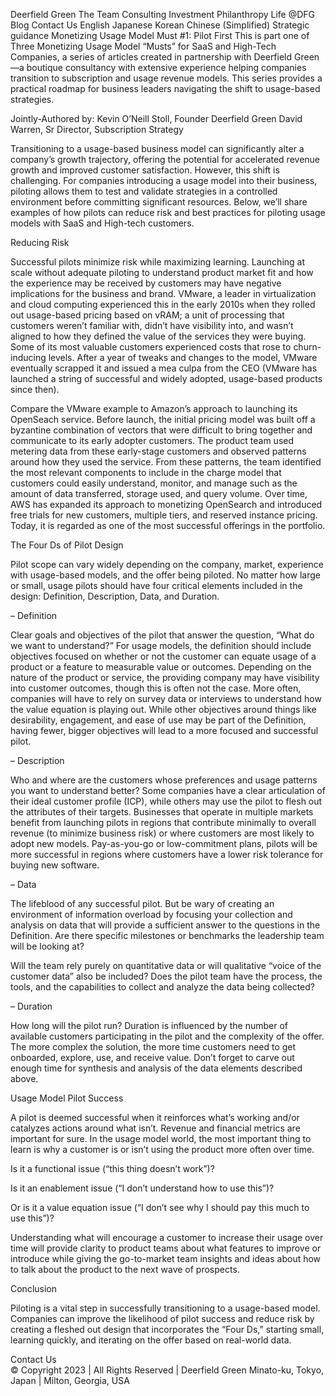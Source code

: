 
Deerfield Green
The Team
Consulting
Investment
Philanthropy
Life @DFG
Blog
Contact Us
English
Japanese
Korean
Chinese (Simplified)
Strategic guidance
Monetizing Usage Model Must #1: Pilot First
This is part one of Three Monetizing Usage Model “Musts” for SaaS and High-Tech Companies, a series of articles created in partnership with Deerfield Green—a boutique consultancy with extensive experience helping companies transition to subscription and usage revenue models. This series provides a practical roadmap for business leaders navigating the shift to usage-based strategies.

Jointly-Authored by:
Kevin O’Neill Stoll, Founder Deerfield Green
David Warren, Sr Director, Subscription Strategy

Transitioning to a usage-based business model can significantly alter a company’s growth trajectory, offering the potential for accelerated revenue growth and improved customer satisfaction. However, this shift is challenging. For companies introducing a usage model into their business, piloting allows them to test and validate strategies in a controlled environment before committing significant resources. Below, we’ll share examples of how pilots can reduce risk and best practices for piloting usage models with SaaS and High-tech customers.

Reducing Risk

Successful pilots minimize risk while maximizing learning. Launching at scale without adequate piloting to understand product market fit and how the experience may be received by customers may have negative implications for the business and brand. VMware, a leader in virtualization and cloud computing experienced this in the early 2010s when they rolled out usage-based pricing based on vRAM; a unit of processing that customers weren’t familiar with, didn’t have visibility into, and wasn’t aligned to how they defined the value of the services they were buying. Some of its most valuable customers experienced costs that rose to churn-inducing levels. After a year of tweaks and changes to the model, VMware eventually scrapped it and issued a mea culpa from the CEO (VMware has launched a string of successful and widely adopted, usage-based products since then).

Compare the VMware example to Amazon’s approach to launching its OpenSeach service. Before launch, the initial pricing model was built off a byzantine combination of vectors that were difficult to bring together and communicate to its early adopter customers. The product team used metering data from these early-stage customers and observed patterns around how they used the service. From these patterns, the team identified the most relevant components to include in the charge model that customers could easily understand, monitor, and manage such as the amount of data transferred, storage used, and query volume. Over time, AWS has expanded its approach to monetizing OpenSearch and introduced free trials for new customers, multiple tiers, and reserved instance pricing. Today, it is regarded as one of the most successful offerings in the portfolio.

The Four Ds of Pilot Design 

Pilot scope can vary widely depending on the company, market, experience with usage-based models, and the offer being piloted. No matter how large or small, usage pilots should have four critical elements included in the design: Definition, Description, Data, and Duration.

– Definition

Clear goals and objectives of the pilot that answer the question, “What do we want to understand?” For usage models, the definition should include objectives focused on whether or not the customer can equate usage of a product or a feature to measurable value or outcomes. Depending on the nature of the product or service, the providing company may have visibility into customer outcomes, though this is often not the case. More often, companies will have to rely on survey data or interviews to understand how the value equation is playing out. While other objectives around things like desirability, engagement, and ease of use may be part of the Definition, having fewer, bigger objectives will lead to a more focused and successful pilot.

– Description

Who and where are the customers whose preferences and usage patterns you want to understand better?  Some companies have a clear articulation of their ideal customer profile (ICP), while others may use the pilot to flesh out the attributes of their targets. Businesses that operate in multiple markets benefit from launching pilots in regions that contribute minimally to overall revenue (to minimize business risk) or where customers are most likely to adopt new models. Pay-as-you-go or low-commitment plans, pilots will be more successful in regions where customers have a lower risk tolerance for buying new software.

– Data

The lifeblood of any successful pilot. But be wary of creating an environment of information overload by focusing your collection and analysis on data that will provide a sufficient answer to the questions in the Definition. Are there specific milestones or benchmarks the leadership team will be looking at?

Will the team rely purely on quantitative data or will qualitative “voice of the customer data” also be included? Does the pilot team have the process, the tools, and the capabilities to collect and analyze the data being collected?

– Duration

How long will the pilot run? Duration is influenced by the number of available customers participating in the pilot and the complexity of the offer. The more complex the solution, the more time customers need to get onboarded, explore, use, and receive value. Don’t forget to carve out enough time for synthesis and analysis of the data elements described above.

Usage Model Pilot Success

A pilot is deemed successful when it reinforces what’s working and/or catalyzes actions around what isn’t. Revenue and financial metrics are important for sure. In the usage model world, the most important thing to learn is why a customer is or isn’t using the product more often over time.

Is it a functional issue (“this thing doesn’t work”)?

Is it an enablement issue (“I don’t understand how to use this”)?

Or is it a value equation issue (“I don’t see why I should pay this much to use this”)?

Understanding what will encourage a customer to increase their usage over time will provide clarity to product teams about what features to improve or introduce while giving the go-to-market team insights and ideas about how to talk about the product to the next wave of prospects.

Conclusion

Piloting is a vital step in successfully transitioning to a usage-based model. Companies can improve the likelihood of pilot success and reduce risk by creating a fleshed out design that incorporates the “Four Ds,” starting small, learning quickly, and iterating on the offer based on real-world data.


Contact Us    
© Copyright 2023 | All Rights Reserved | Deerfield Green
Minato-ku, Tokyo, Japan | Milton, Georgia, USA
